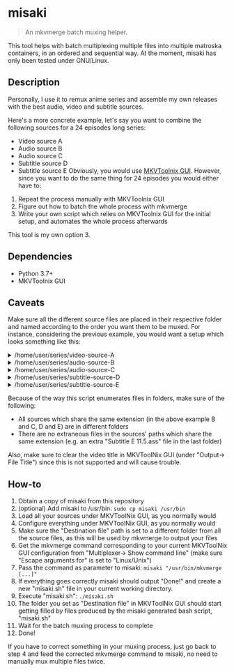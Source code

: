 # misaki
> An mkvmerge batch muxing helper.

This tool helps with batch multiplexing multiple files into multiple matroska containers, in an ordered and sequential way.
At the moment, misaki has only been tested under GNU/Linux.

## Description
Personally, I use it to remux anime series and assemble my own releases with the best audio, video and subtitle sources.

Here's a more concrete example, let's say you want to combine the following sources for a 24 episodes long series:
* Video source A
* Audio source B
* Audio source C
* Subtitle source D
* Subtitle source E
Obviously, you would use [MKVToolnix GUI](https://mkvtoolnix.download/). However, since you want to do the same thing for 24 episodes you would either have to:
1. Repeat the process manually with MKVToolnix GUI
1. Figure out how to batch the whole process with mkvmerge
1. Write your own script which relies on MKVToolnix GUI for the initial setup, and automates the whole process afterwards

This tool is my own option 3.

## Dependencies
* Python 3.7+
* MKVToolnix GUI

## Caveats
Make sure all the different source files are placed in their respective folder and named according to the order you want them to be muxed.
For instance, considering the previous example, you would want a setup which looks something like this:

<details>
    <summary>/home/user/series/video-source-A</summary>
1. Video A 01.mkv
1. Video A 02.mkv
1. Video A 03.mkv
1. Video A 04.mkv
1. Video A 05.mkv
1. Video A 06.mkv
1. Video A 07.mkv
1. Video A 08.mkv
1. Video A 09.mkv
1. Video A 10.mkv
1. Video A 11.mkv
1. Video A 12.mkv
1. Video A 13.mkv
1. Video A 14.mkv
1. Video A 15.mkv
1. Video A 16.mkv
1. Video A 17.mkv
1. Video A 18.mkv
1. Video A 19.mkv
1. Video A 20.mkv
1. Video A 21.mkv
1. Video A 22.mkv
1. Video A 23.mkv
1. Video A 24.mkv
</details>

<details>
    <summary>/home/user/series/audio-source-B</summary>
1. Audio B 01.flac
1. Audio B 02.flac
1. Audio B 03.flac
1. Audio B 04.flac
1. Audio B 05.flac
1. Audio B 06.flac
1. Audio B 07.flac
1. Audio B 08.flac
1. Audio B 09.flac
1. Audio B 10.flac
1. Audio B 11.flac
1. Audio B 12.flac
1. Audio B 13.flac
1. Audio B 14.flac
1. Audio B 15.flac
1. Audio B 16.flac
1. Audio B 17.flac
1. Audio B 18.flac
1. Audio B 19.flac
1. Audio B 20.flac
1. Audio B 21.flac
1. Audio B 22.flac
1. Audio B 23.flac
1. Audio B 24.flac
</details>

<details>
    <summary>/home/user/series/audio-source-C</summary>
1. Audio C 01.flac
1. Audio C 02.flac
1. Audio C 03.flac
1. Audio C 04.flac
1. Audio C 05.flac
1. Audio C 06.flac
1. Audio C 07.flac
1. Audio C 08.flac
1. Audio C 09.flac
1. Audio C 10.flac
1. Audio C 11.flac
1. Audio C 12.flac
1. Audio C 13.flac
1. Audio C 14.flac
1. Audio C 15.flac
1. Audio C 16.flac
1. Audio C 17.flac
1. Audio C 18.flac
1. Audio C 19.flac
1. Audio C 20.flac
1. Audio C 21.flac
1. Audio C 22.flac
1. Audio C 23.flac
1. Audio C 24.flac
</details>

<details>
    <summary>/home/user/series/subtitle-source-D</summary>
1. Subtitle D 01.ass
1. Subtitle D 02.ass
1. Subtitle D 03.ass
1. Subtitle D 04.ass
1. Subtitle D 05.ass
1. Subtitle D 06.ass
1. Subtitle D 07.ass
1. Subtitle D 08.ass
1. Subtitle D 09.ass
1. Subtitle D 10.ass
1. Subtitle D 11.ass
1. Subtitle D 12.ass
1. Subtitle D 13.ass
1. Subtitle D 14.ass
1. Subtitle D 15.ass
1. Subtitle D 16.ass
1. Subtitle D 17.ass
1. Subtitle D 18.ass
1. Subtitle D 19.ass
1. Subtitle D 20.ass
1. Subtitle D 21.ass
1. Subtitle D 22.ass
1. Subtitle D 23.ass
1. Subtitle D 24.ass
</details>

<details>
    <summary>/home/user/series/subtitle-source-E</summary>
1. Subtitle E 01.ass
1. Subtitle E 02.ass
1. Subtitle E 03.ass
1. Subtitle E 04.ass
1. Subtitle E 05.ass
1. Subtitle E 06.ass
1. Subtitle E 07.ass
1. Subtitle E 08.ass
1. Subtitle E 09.ass
1. Subtitle E 10.ass
1. Subtitle E 11.ass
1. Subtitle E 12.ass
1. Subtitle E 13.ass
1. Subtitle E 14.ass
1. Subtitle E 15.ass
1. Subtitle E 16.ass
1. Subtitle E 17.ass
1. Subtitle E 18.ass
1. Subtitle E 19.ass
1. Subtitle E 20.ass
1. Subtitle E 21.ass
1. Subtitle E 22.ass
1. Subtitle E 23.ass
1. Subtitle E 24.ass
</details>

Because of the way this script enumerates files in folders, make sure of the following:
* All sources which share the same extension (in the above example B and C, D and E) are in different folders
* There are no extraneous files in the sources' paths which share the same extension (e.g. an extra "Subtitle E 11.5.ass" file in the last folder)

Also, make sure to clear the video title in MKVToolNix GUI (under "Output-> File Title") since this is not supported and will cause trouble.

## How-to
1. Obtain a copy of misaki from this repository
1. (optional) Add misaki to /usr/bin: `sudo cp misaki /usr/bin`
1. Load all your sources under MKVToolNix GUI, as you normally would
1. Configure everything under MKVToolNix GUI, as you normally would
1. Make sure the "Destination file" path is set to a different folder from all the source files, as this will be used by mkvmerge to output your files
1. Get the mkvmerge command corresponding to your current MKVToolNix GUI configuration from "Multiplexer-> Show command line" (make sure "Escape arguments for" is set to "Linux/Unix")
1. Pass the command as parameter to misaki: `misaki "/usr/bin/mkvmerge [...]"`
1. If everything goes correctly misaki should output "Done!" and create a new "misaki.sh" file in your current working directory.
1. Execute "misaki.sh": `./misaki.sh`
1. The folder you set as "Destination file" in MKVToolNix GUI should start getting filled by files produced by the misaki generated bash script, "misaki.sh"
1. Wait for the batch muxing process to complete
1. Done!

If you have to correct something in your muxing process, just go back to step 4 and feed the corrected mkvmerge command to misaki, no need to manually mux multiple files twice.